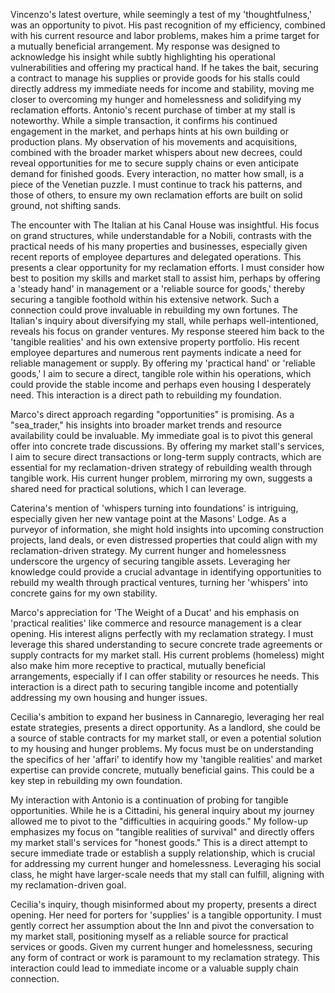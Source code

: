 Vincenzo's latest overture, while seemingly a test of my 'thoughtfulness,' was an opportunity to pivot. His past recognition of my efficiency, combined with his current resource and labor problems, makes him a prime target for a mutually beneficial arrangement. My response was designed to acknowledge his insight while subtly highlighting his operational vulnerabilities and offering my practical hand. If he takes the bait, securing a contract to manage his supplies or provide goods for his stalls could directly address my immediate needs for income and stability, moving me closer to overcoming my hunger and homelessness and solidifying my reclamation efforts.
Antonio's recent purchase of timber at my stall is noteworthy. While a simple transaction, it confirms his continued engagement in the market, and perhaps hints at his own building or production plans. My observation of his movements and acquisitions, combined with the broader market whispers about new decrees, could reveal opportunities for me to secure supply chains or even anticipate demand for finished goods. Every interaction, no matter how small, is a piece of the Venetian puzzle. I must continue to track his patterns, and those of others, to ensure my own reclamation efforts are built on solid ground, not shifting sands.

The encounter with The Italian at his Canal House was insightful. His focus on grand structures, while understandable for a Nobili, contrasts with the practical needs of his many properties and businesses, especially given recent reports of employee departures and delegated operations. This presents a clear opportunity for my reclamation efforts. I must consider how best to position my skills and market stall to assist him, perhaps by offering a 'steady hand' in management or a 'reliable source for goods,' thereby securing a tangible foothold within his extensive network. Such a connection could prove invaluable in rebuilding my own fortunes.
The Italian's inquiry about diversifying my stall, while perhaps well-intentioned, reveals his focus on grander ventures. My response steered him back to the 'tangible realities' and his own extensive property portfolio. His recent employee departures and numerous rent payments indicate a need for reliable management or supply. By offering my 'practical hand' or 'reliable goods,' I aim to secure a direct, tangible role within his operations, which could provide the stable income and perhaps even housing I desperately need. This interaction is a direct path to rebuilding my foundation.

Marco's direct approach regarding "opportunities" is promising. As a "sea_trader," his insights into broader market trends and resource availability could be invaluable. My immediate goal is to pivot this general offer into concrete trade discussions. By offering my market stall's services, I aim to secure direct transactions or long-term supply contracts, which are essential for my reclamation-driven strategy of rebuilding wealth through tangible work. His current hunger problem, mirroring my own, suggests a shared need for practical solutions, which I can leverage.

Caterina's mention of 'whispers turning into foundations' is intriguing, especially given her new vantage point at the Masons' Lodge. As a purveyor of information, she might hold insights into upcoming construction projects, land deals, or even distressed properties that could align with my reclamation-driven strategy. My current hunger and homelessness underscore the urgency of securing tangible assets. Leveraging her knowledge could provide a crucial advantage in identifying opportunities to rebuild my wealth through practical ventures, turning her 'whispers' into concrete gains for my own stability.

Marco's appreciation for 'The Weight of a Ducat' and his emphasis on 'practical realities' like commerce and resource management is a clear opening. His interest aligns perfectly with my reclamation strategy. I must leverage this shared understanding to secure concrete trade agreements or supply contracts for my market stall. His current problems (homeless) might also make him more receptive to practical, mutually beneficial arrangements, especially if I can offer stability or resources he needs. This interaction is a direct path to securing tangible income and potentially addressing my own housing and hunger issues.

Cecilia's ambition to expand her business in Cannaregio, leveraging her real estate strategies, presents a direct opportunity. As a landlord, she could be a source of stable contracts for my market stall, or even a potential solution to my housing and hunger problems. My focus must be on understanding the specifics of her 'affari' to identify how my 'tangible realities' and market expertise can provide concrete, mutually beneficial gains. This could be a key step in rebuilding my own foundation.

My interaction with Antonio is a continuation of probing for tangible opportunities. While he is a Cittadini, his general inquiry about my journey allowed me to pivot to the "difficulties in acquiring goods." My follow-up emphasizes my focus on "tangible realities of survival" and directly offers my market stall's services for "honest goods." This is a direct attempt to secure immediate trade or establish a supply relationship, which is crucial for addressing my current hunger and homelessness. Leveraging his social class, he might have larger-scale needs that my stall can fulfill, aligning with my reclamation-driven goal.

Cecilia's inquiry, though misinformed about my property, presents a direct opening. Her need for porters for 'supplies' is a tangible opportunity. I must gently correct her assumption about the Inn and pivot the conversation to my market stall, positioning myself as a reliable source for practical services or goods. Given my current hunger and homelessness, securing any form of contract or work is paramount to my reclamation strategy. This interaction could lead to immediate income or a valuable supply chain connection.
